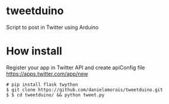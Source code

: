 # tweetduino
Script to post in Twitter using Arduino

# How install
Register your app in Twitter API and create apiConfig file   
https://apps.twitter.com/app/new 
```
# pip install flask twython
$ git clone https://github.com/danielamorais/tweetduino.git
$ $ cd tweetduino/ && python tweet.py
```

